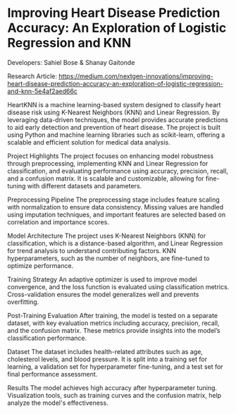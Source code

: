 # Improving Heart Disease Prediction Accuracy: An Exploration of Logistic Regression and KNN

Developers: Sahiel Bose & Shanay Gaitonde

Research Article: https://medium.com/nextgen-innovations/improving-heart-disease-prediction-accuracy-an-exploration-of-logistic-regression-and-knn-5e4af2aed66c

HeartKNN is a machine learning-based system designed to classify heart disease risk using K-Nearest Neighbors (KNN) and Linear Regression. By leveraging data-driven techniques, the model provides accurate predictions to aid early detection and prevention of heart disease. The project is built using Python and machine learning libraries such as scikit-learn, offering a scalable and efficient solution for medical data analysis.

Project Highlights
The project focuses on enhancing model robustness through preprocessing, implementing KNN and Linear Regression for classification, and evaluating performance using accuracy, precision, recall, and a confusion matrix. It is scalable and customizable, allowing for fine-tuning with different datasets and parameters.

Preprocessing Pipeline
The preprocessing stage includes feature scaling with normalization to ensure data consistency. Missing values are handled using imputation techniques, and important features are selected based on correlation and importance scores.

Model Architecture
The project uses K-Nearest Neighbors (KNN) for classification, which is a distance-based algorithm, and Linear Regression for trend analysis to understand contributing factors. KNN hyperparameters, such as the number of neighbors, are fine-tuned to optimize performance.

Training Strategy
An adaptive optimizer is used to improve model convergence, and the loss function is evaluated using classification metrics. Cross-validation ensures the model generalizes well and prevents overfitting.

Post-Training Evaluation
After training, the model is tested on a separate dataset, with key evaluation metrics including accuracy, precision, recall, and the confusion matrix. These metrics provide insights into the model’s classification performance.

Dataset
The dataset includes health-related attributes such as age, cholesterol levels, and blood pressure. It is split into a training set for learning, a validation set for hyperparameter fine-tuning, and a test set for final performance assessment.

Results
The model achieves high accuracy after hyperparameter tuning. Visualization tools, such as training curves and the confusion matrix, help analyze the model's effectiveness.
